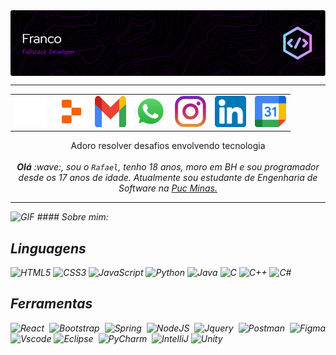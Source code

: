 <div>
<img align="center" alt="Header" src="https://github.com/RafaelFFranco/RafaelFFranco/blob/main/img/github-header-image%20(1).png"/>
</div>

-----

<div align="center">
<table>

<tr>
<td><a href="https://github.com/RafaelFFranco" target="_blank"><img src="https://github.com/RafaelFFranco/RafaelFFranco/blob/main/img/github2.png" width="50px" height="50px"/></a>
</td>
<td><a href="https://replit.com/@RafaelFFranco"><img src="https://github.com/RafaelFFranco/RafaelFFranco/blob/main/img/replit2.png" width="50px" height="50px"/></a>
</td>
<td><a href="mailto:rafaelfariafranco30@gmail.com" target="_blank"><img src="https://github.com/RafaelFFranco/RafaelFFranco/blob/main/img/gmail3.png" width="50px" height="50px"/></a>
</td>
<td><a href="https://wa.me/5531987095398" target="_blank"><img src="https://github.com/RafaelFFranco/RafaelFFranco/blob/main/img/wpp2.png" width="50px" height="50px"/></a>
</td>
<td><a href="https://www.instagram.com/rafael_franco__/" target="_blank"><img src="https://github.com/RafaelFFranco/RafaelFFranco/blob/main/img/insta2.png" width="50px" height="50px"/></a>
</td>
<td><a href="https://www.linkedin.com/in/rafael-franco-8128342b5/" target="_blank"><img src="https://github.com/RafaelFFranco/RafaelFFranco/blob/main/img/linkedin2.png" width="50px" height="50px"/></a>
<td><a href="#" target="_blank"><img src="https://github.com/RafaelFFranco/RafaelFFranco/blob/main/img/calendar2.png" width="50px" height="50px"/></a>
</td>
</tr>
 
</table>

</div>
<p align = "center"> Adoro resolver desafios envolvendo tecnologia <br> <br>
<i><b>Olá</b> :wave:, sou o <code>Rafael</code>, tenho 18 anos, moro em BH e sou programador desde os 17 anos de idade. Atualmente sou estudante de Engenharia de Software na <a href="https://www.pucminas.br/" target="_blank">Puc Minas.</a></p>
</div>

-----

<img height="20" alt="GIF" src="https://github.com/joaopauloaramuni/joaopauloaramuni/blob/main/img/soulgem.gif?raw=true"/> #### Sobre mim:

<div align="justify">

## Linguagens 
![HTML5](https://img.shields.io/badge/HTML5-E34F26?style=for-the-badge&logo=html5&logoColor=white)
![CSS3](https://img.shields.io/badge/CSS3-1572B6?style=for-the-badge&logo=css3&logoColor=white)
![JavaScript](https://img.shields.io/badge/JavaScript-F7DF1E?style=for-the-badge&logo=javascript&logoColor=black)
![Python](https://img.shields.io/badge/Python-14354C?style=for-the-badge&logo=python&logoColor=white)
![Java](https://img.shields.io/badge/java-%23ED8B00.svg?style=for-the-badge&logo=openjdk&logoColor=white)
![C](https://img.shields.io/badge/C-00599C?style=for-the-badge&logo=c&logoColor=white)
![C++](https://img.shields.io/badge/C%2B%2B-00599C?style=for-the-badge&logo=c%2B%2B&logoColor=white)
![C#](https://img.shields.io/badge/C%23-239120?style=for-the-badge&logo=c-sharp&logoColor=white)

## Ferramentas
![React](https://img.shields.io/badge/React-20232A?style=for-the-badge&logo=react&logoColor=61DAFB)
![Bootstrap](https://img.shields.io/badge/-boostrap-0D1117?style=for-the-badge&logo=bootstrap&labelColor=0D1117)
![Spring](https://img.shields.io/badge/spring-%236DB33F.svg?style=for-the-badge&logo=spring&logoColor=white)
![NodeJS](https://img.shields.io/badge/node.js-6DA55F?style=for-the-badge&logo=node.js&logoColor=white)
![Jquery](https://img.shields.io/badge/jQuery-0769AD?style=for-the-badge&logo=jquery&logoColor=white)
![Postman](https://img.shields.io/badge/Postman-FF6C37.svg?style=for-the-badge&logo=Postman&logoColor=white)
![Figma](https://img.shields.io/badge/Figma-696969?style=for-the-badge&logo=figma&logoColor=figma)
![Vscode](https://img.shields.io/badge/Vscode-007ACC?style=for-the-badge&logo=visual-studio-code&logoColor=white)
![Eclipse](https://img.shields.io/badge/Eclipse-2C2255?style=for-the-badge&logo=eclipse&logoColor=white)&nbsp;
![PyCharm](https://img.shields.io/badge/PyCharm-000000.svg?&style=for-the-badge&logo=PyCharm&logoColor=white)&nbsp;
![IntelliJ](https://img.shields.io/badge/IntelliJ_IDEA-000000.svg?style=for-the-badge&logo=intellij-idea&logoColor=white)
![Unity](https://img.shields.io/badge/Unity-100000?style=for-the-badge&logo=unity&logoColor=white)


